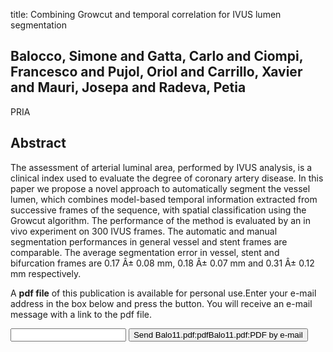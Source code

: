 title: Combining Growcut and temporal correlation for IVUS lumen segmentation

## Balocco, Simone and Gatta, Carlo and Ciompi, Francesco and Pujol, Oriol and Carrillo, Xavier and Mauri, Josepa and Radeva, Petia
PRIA


## Abstract
The assessment of arterial luminal area, performed by IVUS analysis, is a clinical index used to evaluate the degree of coronary artery disease. In this paper we propose a novel approach to automatically segment the vessel lumen, which combines model-based temporal information extracted from successive frames of the sequence, with spatial classification using the Growcut algorithm. The performance of the method is evaluated by an in vivo experiment on 300 IVUS frames. The automatic and manual segmentation performances in general vessel and stent frames are comparable. The average segmentation error in vessel, stent and bifurcation frames are 0.17 Â± 0.08 mm, 0.18 Â± 0.07 mm and 0.31 Â± 0.12 mm respectively.

A <b>pdf file</b> of this publication is available for personal use.Enter your e-mail address in the box below and press the button. You will receive an e-mail message with a link to the pdf file.
<form action="sender.php">  <input type="text" name="email">  <input type="submit" value="Send Balo11.pdf:pdfBalo11.pdf:PDF by e-mail"></form>